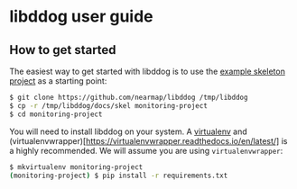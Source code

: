 # libddog user guide


## How to get started

The easiest way to get started with libddog is to use the [example skeleton project](skel) as a starting point:

```bash
$ git clone https://github.com/nearmap/libddog /tmp/libddog
$ cp -r /tmp/libddog/docs/skel monitoring-project
$ cd monitoring-project
```

You will need to install libddog on your system. A [virtualenv](https://virtualenv.pypa.io/en/latest/) and (virtualenvwrapper)[https://virtualenvwrapper.readthedocs.io/en/latest/] is a highly recommended. We will assume you are using `virtualenvwrapper`:

```bash
$ mkvirtualenv monitoring-project
(monitoring-project) $ pip install -r requirements.txt 
```